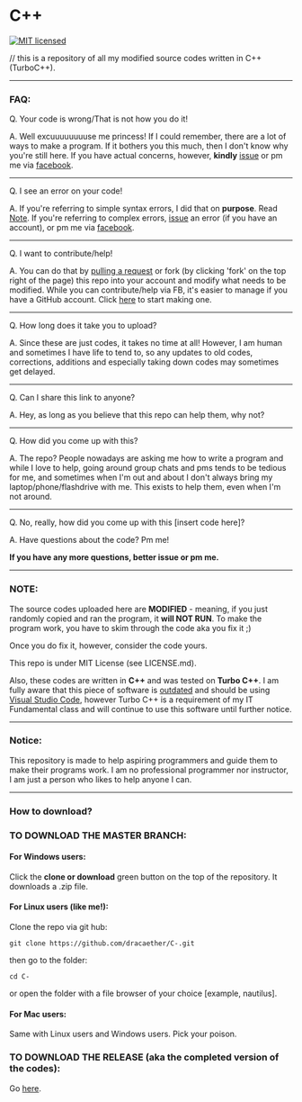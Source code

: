 # C++

[![MIT licensed](https://img.shields.io/badge/license-MIT-blue.svg)](./LICENSE.md)

// this is a repository of all my modified source codes written in C++ (TurboC++).





----
### FAQ:

Q. Your code is wrong/That is not how you do it!

A. Well excuuuuuuuuse me princess! If I could remember, there are a lot of ways to make a program. If it bothers you this much, then I don't know why you're still here. If you have actual concerns, however, **kindly** [issue](https://github.com/dracaether/C-/issues/new) or pm me via [facebook](https://www.facebook.com/dracaether).


----
  Q.  I see an error on your code!

  A. If you're referring to simple syntax errors, I did that on **purpose**. Read [Note](https://github.com/dracaether/C-#note).
  If you're referring to complex errors, [issue](https://github.com/dracaether/C-/issues/new) an error (if you have an account), or pm me via [facebook](https://www.facebook.com/dracaether).
  
----
  Q. I want to contribute/help!
  
  A. You can do that by [pulling a request](https://github.com/dracaether/C-/compare) or fork (by clicking 'fork' on the top right of the page) this repo into your account and modify what needs to be modified. While you can contribute/help via FB, it's easier to manage if you have a GitHub account. Click [here](https://github.com) to start making one.
 
----
  Q. How long does it take you to upload?
  
  A. Since these are just codes, it takes no time at all! However, I am human and sometimes I have life to tend to, so any updates to old codes, corrections, additions and especially taking down codes may sometimes get delayed.

----
  Q. Can I share this link to anyone?
  
  A. Hey, as long as you believe that this repo can help them, why not?
  
----
  Q. How did you come up with this?
  
  A. The repo? People nowadays are asking me how to write a program and while I love to help, going around group chats and pms tends to be tedious for me, and sometimes when I'm out and about I don't always bring my laptop/phone/flashdrive with me. This exists to help them, even when I'm not around.
  
----
  Q. No, really, how did you come up with this [insert code here]?
  
  A. Have questions about the code? Pm me!


**If you have any more questions, better issue or pm me.**

----
### NOTE:
The source codes uploaded here are **MODIFIED** - meaning, if you just randomly copied and ran the program, it **will NOT RUN**.
To make the program work, you have to skim through the code aka you fix it ;)

Once you do fix it, however, consider the code yours.

This repo is under MIT License (see LICENSE.md).

Also, these codes are written in **C++** and was tested on **Turbo C++**. I am fully aware that this piece of software is [outdated](https://en.wikipedia.org/wiki/Turbo_C%2B%2B) and should be using [Visual Studio Code](https://code.visualstudio.com/), however Turbo C++ is a requirement of my IT Fundamental class and will continue to use this software until further notice.

----
### Notice:
This repository is made to help aspiring programmers and guide them to make their programs work. I am no professional programmer nor instructor, I am just a person who likes to help anyone I can.

----
### How to download?

### TO DOWNLOAD THE MASTER BRANCH:

#### For Windows users:
Click the **clone or download** green button on the top of the repository. It downloads a .zip file.

#### For Linux users (like me!):
Clone the repo via git hub:
```
git clone https://github.com/dracaether/C-.git
```

then go to the folder:
```
cd C-
```

or open the folder with a file browser of your choice [example, nautilus].

#### For Mac users:
Same with Linux users and Windows users. Pick your poison.

### TO DOWNLOAD THE RELEASE (aka the completed version of the codes):

Go [here](https://github.com/dracaether/C-/releases).
